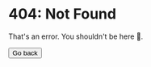 
# 404: Not Found

That's an error. You shouldn't be here 👀.

<div class="!m-4 !mb-16">
    <button id="go-back" class="p-2 w-full rounded-xl bg-gray-200 dark:bg-gray-900">Go back</button>
</div>

<script>
    document.getElementById("go-back").addEventListener("click", function() {
        window.history.back()
    })
</script>
